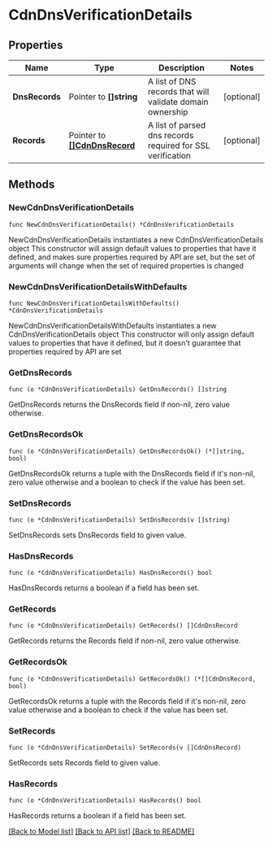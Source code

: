 # CdnDnsVerificationDetails

## Properties

Name | Type | Description | Notes
------------ | ------------- | ------------- | -------------
**DnsRecords** | Pointer to **[]string** | A list of DNS records that will validate domain ownership | [optional] 
**Records** | Pointer to [**[]CdnDnsRecord**](cdnDnsRecord.md) | A list of parsed dns records required for SSL verification | [optional] 

## Methods

### NewCdnDnsVerificationDetails

`func NewCdnDnsVerificationDetails() *CdnDnsVerificationDetails`

NewCdnDnsVerificationDetails instantiates a new CdnDnsVerificationDetails object
This constructor will assign default values to properties that have it defined,
and makes sure properties required by API are set, but the set of arguments
will change when the set of required properties is changed

### NewCdnDnsVerificationDetailsWithDefaults

`func NewCdnDnsVerificationDetailsWithDefaults() *CdnDnsVerificationDetails`

NewCdnDnsVerificationDetailsWithDefaults instantiates a new CdnDnsVerificationDetails object
This constructor will only assign default values to properties that have it defined,
but it doesn't guarantee that properties required by API are set

### GetDnsRecords

`func (o *CdnDnsVerificationDetails) GetDnsRecords() []string`

GetDnsRecords returns the DnsRecords field if non-nil, zero value otherwise.

### GetDnsRecordsOk

`func (o *CdnDnsVerificationDetails) GetDnsRecordsOk() (*[]string, bool)`

GetDnsRecordsOk returns a tuple with the DnsRecords field if it's non-nil, zero value otherwise
and a boolean to check if the value has been set.

### SetDnsRecords

`func (o *CdnDnsVerificationDetails) SetDnsRecords(v []string)`

SetDnsRecords sets DnsRecords field to given value.

### HasDnsRecords

`func (o *CdnDnsVerificationDetails) HasDnsRecords() bool`

HasDnsRecords returns a boolean if a field has been set.

### GetRecords

`func (o *CdnDnsVerificationDetails) GetRecords() []CdnDnsRecord`

GetRecords returns the Records field if non-nil, zero value otherwise.

### GetRecordsOk

`func (o *CdnDnsVerificationDetails) GetRecordsOk() (*[]CdnDnsRecord, bool)`

GetRecordsOk returns a tuple with the Records field if it's non-nil, zero value otherwise
and a boolean to check if the value has been set.

### SetRecords

`func (o *CdnDnsVerificationDetails) SetRecords(v []CdnDnsRecord)`

SetRecords sets Records field to given value.

### HasRecords

`func (o *CdnDnsVerificationDetails) HasRecords() bool`

HasRecords returns a boolean if a field has been set.


[[Back to Model list]](../README.md#documentation-for-models) [[Back to API list]](../README.md#documentation-for-api-endpoints) [[Back to README]](../README.md)


